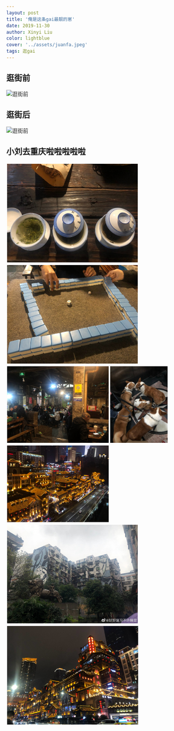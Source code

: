 ```yaml
---
layout: post
title: '俺是这条gai最靓的崽'
date: 2019-11-30
author: Xinyi Liu
color: lightblue
cover: '../assets/juanfa.jpeg'
tags: 逛gai
---
```


## 逛街前

![逛街前]({{"../assets/bshop.jpeg"|absolute_url}})

## 逛街后

![逛街前]({{"../assets/ashop.jpeg"|absolute_url}})

## 小刘去重庆啦啦啦啦啦

<div style="float:left;border:solid 1px 000;margin:2px;"><img src="/assets/cq1.jpg" alt="screenshot" title="screenshot" height="260" ></div>
<div style="float:left;border:solid 1px 000;margin:2px;"><img src="/assets/cq2.jpg" alt="screenshot" title="screenshot" height="260" ></div>
<div style="float:left;border:solid 1px 000;margin:2px;"><img src="/assets/cq3.jpg" alt="screenshot" title="screenshot" height="202" ></div>
<div style="float:left;border:solid 1px 000;margin:2px;"><img src="/assets/cq5.jpg" alt="screenshot" title="screenshot" height="202" ></div>
<div style="float:left;border:solid 1px 000;margin:2px;"><img src="/assets/cq4.jpg" alt="screenshot" title="screenshot" height="202" ></div>
<div style="float:left;border:solid 1px 000;margin:2px;"><img src="/assets/cq6.jpg" alt="screenshot" title="screenshot" height="260" ></div>
<div style="float:left;border:solid 1px 000;margin:2px;"><img src="/assets/cq7.jpg" alt="screenshot" title="screenshot" height="260" ></div>
<div style="clear:both;"></div>

